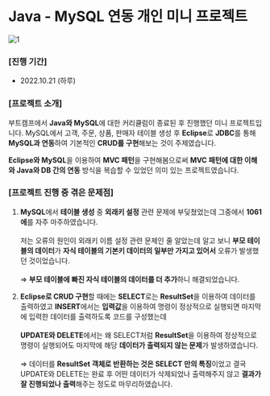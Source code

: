 # Java - MySQL 연동 개인 미니 프로젝트

![1](https://user-images.githubusercontent.com/109947297/197326000-3127ae12-d8a9-4533-bc2e-eb23e408ccf1.PNG)

### [진행 기간]

- 2022.10.21 (하루)

### [프로젝트 소개]

부트캠프에서 **Java와 MySQL**에 대한 커리큘럼이 종료된 후 진행했던 미니 프로젝트입니다. MySQL에서 고객, 주문, 상품, 판매자 테이블 생성 후 **Eclipse**로 **JDBC**를 통해 **MySQL과 연동**하여 기본적인 **CRUD를 구현**해보는 것이 주제였습니다. 

**Eclipse와 MySQL**을 이용하여 **MVC 패턴**을 구현해봄으로써 **MVC 패턴에 대한 이해와 Java와 DB 간의 연동** 방식을 복습할 수 있었던 의미 있는 프로젝트였습니다.

### [프로젝트 진행 중 겪은 문제점]

1. **MySQL**에서 **테이블 생성** 중 **외래키 설정** 관련 문제에 부딪쳤었는데 그중에서 **1061 에**를 자주 마주하였습니다.
<br><br> 저는 오류의 원인이 외래키 이름 설정 관련 문제인 줄 알았는데 알고 보니 **부모 테이블의 데이터**가 **자식 테이블의 기본키 데이터의 일부만 가지고 있어서** 오류가 발생했던 것이었습니다.
<br><br> ⇒ **부모 테이블에 빠진 자식 테이블의 데이터를 더 추가**하니 해결되었습니다.

2. **Eclipse로 CRUD 구현**할 때에는 **SELECT**로는 **ResultSet**을 이용하여 데이터를 출력하였고 **INSERT**에서는 **입력값**을 이용하여 명령이 정상적으로 실행되면 마지막에 입력한 데이터를 출력하도록 코드를 구성했는데
<br><br> **UPDATE와 DELETE**에서는 왜 SELECT처럼 **ResultSet**을 이용하여 정상적으로 명령이 실행되어도 마지막에 해당 **데이터가 출력되지 않는 문제**가 발생하였습니다. 
<br><br> ⇒ 데이터를 **ResultSet 객체로 반환하는 것은 SELECT 만의 특징**이었고 결국 UPDATE와 DELETE는 완료 후 어떤 데이터가 삭제되었나 출력해주지 않고 **결과가 잘 진행되었나 출력**해주는 정도로 마무리하였습니다.
